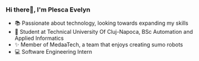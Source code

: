 <!--
**plescaevelyn/plescaevelyn** is a ✨ _special_ ✨ repository because its `README.md` (this file) appears on your GitHub profile.

Here are some ideas to get you started:

- 🔭 I’m currently working on ...
- 🌱 I’m currently learning ...
- 👯 I’m looking to collaborate on ...
- 🤔 I’m looking for help with ...
- 💬 Ask me about ...
- 📫 How to reach me: ...
- 😄 Pronouns: ...
- ⚡ Fun fact: ...
-->

### Hi there👋, I'm Plesca Evelyn
- 📚 Passionate about technology, looking towards expanding my skills
- 🏫 Student at Technical University Of Cluj-Napoca, BSc Automation and Applied Informatics
- ✨ Member of MedaaTech, a team that enjoys creating sumo robots
- 💻 Software Engineering Intern
